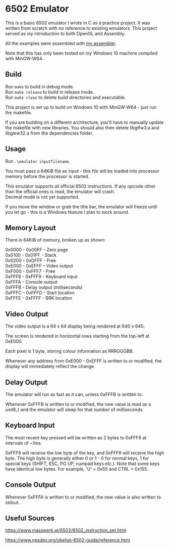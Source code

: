 # 6502 Emulator

This is a basic 6502 emulator I wrote in C as a practice project. It was written from scratch with no reference to existing emulators. This project served as my introduction to both OpenGL and Assembly.

All the examples were assembled with [my assembler](https://github.com/btf7/6502-Assembler).

Note that this has only been tested on my Windows 10 machine compiled with MinGW-W64.

## Build

Run `make` to build in debug mode.\
Run `make release` to build in release mode.\
Run `make clean` to delete build directories and executable.

This project is set up to build on Windows 10 with MinGW-W64 - just run the makefile.

If you are building on a different architecture, you'll have to
manually update the makefile with new libraries.
You should also then delete libglfw3.a and libglew32.a from the dependencies folder.

## Usage

Run `.\emulator inputfilename`.

You must pass a 64KiB file as input -
this file will be loaded into processor memory before the processor is started.

This emulator supports all official 6502 instructions. If any opcode other than the official ones is read, the emulator will crash.\
Decimal mode is not yet supported.

If you move the window or grab the title bar, the emulator will freeze until you let go - this is a Windows feature I plan to work around.

## Memory Layout

There is 64KiB of memory, broken up as shown:

0x0000 - 0x00FF - Zero page\
0x0100 - 0x01FF - Stack\
0x0200 - 0xDFFF - Free\
0xE000 - 0xEFFF - Video output\
0xF000 - 0xFFF7 - Free\
0xFFF8 - 0xFFF9 - Keyboard input\
0xFFFA - Console output\
0xFFFB - Delay output (milliseconds)\
0xFFFC - 0xFFFD - Start location\
0xFFFE - 0xFFFF - BRK location

## Video Output

The video output is a 64 x 64 display being rendered at 640 x 640.

The screen is rendered in horizontal rows starting from the top-left at 0xE000.

Each pixel is 1 byte, storing colour information as RRRGGGBB.

Whenever any address from 0xE000 - 0xEFFF is written to or modified, the display will immediately reflect the change.

## Delay Output

The emulator will run as fast as it can, unless 0xFFFB is written to.

Whenever 0xFFFB is written to or modified, the new value is read as a uint8_t and the emulator will sleep for that number of milliseconds.

## Keyboard Input

The most recent key pressed will be written as 2 bytes to 0xFFF8 at intervals of ~1ms.

0xFFF8 will receive the low byte of the key, and 0xFFF9 will receive the high byte. The high byte is generally either 0 or 1 -
0 for normal keys, 1 for special keys (SHIFT, ESC, PG UP, numpad keys etc.).
Note that some keys have identical low bytes.
For example, 'U' = 0x55 and CTRL = 0x155.

## Console Output

Whenever 0xFFFA is written to or modified, the new value is also written to stdout.

## Useful Sources

https://www.masswerk.at/6502/6502_instruction_set.html

https://www.nesdev.org/obelisk-6502-guide/reference.html